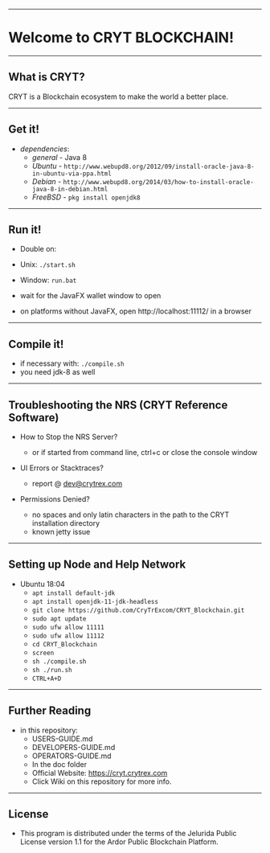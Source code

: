----
# Welcome to CRYT BLOCKCHAIN! #

----
## What is CRYT? ##
CRYT is a Blockchain ecosystem to make the world a better place.

----
## Get it! ##

  - *dependencies*:
    - *general* - Java 8
    - *Ubuntu* - `http://www.webupd8.org/2012/09/install-oracle-java-8-in-ubuntu-via-ppa.html`
    - *Debian* - `http://www.webupd8.org/2014/03/how-to-install-oracle-java-8-in-debian.html`
    - *FreeBSD* - `pkg install openjdk8`

----
## Run it! ##

  - Double on:
  - Unix: `./start.sh`
  - Window: `run.bat`

  - wait for the JavaFX wallet window to open
  - on platforms without JavaFX, open http://localhost:11112/ in a browser

----
## Compile it! ##

  - if necessary with: `./compile.sh`
  - you need jdk-8 as well

----
## Troubleshooting the NRS (CRYT Reference Software) ##

  - How to Stop the NRS Server?
    - or if started from command line, ctrl+c or close the console window

  - UI Errors or Stacktraces?
    - report @ dev@crytrex.com

  - Permissions Denied?
    - no spaces and only latin characters in the path to the CRYT installation directory
    - known jetty issue

----
## Setting up Node and Help Network ##

  - Ubuntu 18:04
    - `apt install default-jdk`
    - `apt install openjdk-11-jdk-headless`
    - `git clone https://github.com/CryTrExcom/CRYT_Blockchain.git`
    - `sudo apt update`
    - `sudo ufw allow 11111`
    - `sudo ufw allow 11112`
    - `cd CRYT_Blockchain`
    - `screen`
    - `sh ./compile.sh`
    - `sh ./run.sh`
    - `CTRL+A+D`

----
## Further Reading ##

  - in this repository:
    - USERS-GUIDE.md
    - DEVELOPERS-GUIDE.md
    - OPERATORS-GUIDE.md
    - In the doc folder
    - Official Website: https://cryt.crytrex.com
    - Click Wiki on this repository for more info.

----

## License
* This program is distributed under the terms of the Jelurida Public License version 1.1 for the Ardor Public Blockchain Platform.
